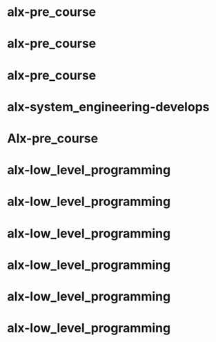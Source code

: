 # alx-pre_course
# alx-pre_course
# alx-pre_course
# alx-system_engineering-develops
# Alx-pre_course
# alx-low_level_programming
# alx-low_level_programming
# alx-low_level_programming
# alx-low_level_programming
# alx-low_level_programming
# alx-low_level_programming
